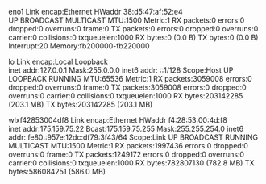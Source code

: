 eno1      Link encap:Ethernet  HWaddr 38:d5:47:af:52:e4  
          UP BROADCAST MULTICAST  MTU:1500  Metric:1
          RX packets:0 errors:0 dropped:0 overruns:0 frame:0
          TX packets:0 errors:0 dropped:0 overruns:0 carrier:0
          collisions:0 txqueuelen:1000 
          RX bytes:0 (0.0 B)  TX bytes:0 (0.0 B)
          Interrupt:20 Memory:fb200000-fb220000 

lo        Link encap:Local Loopback  
          inet addr:127.0.0.1  Mask:255.0.0.0
          inet6 addr: ::1/128 Scope:Host
          UP LOOPBACK RUNNING  MTU:65536  Metric:1
          RX packets:3059008 errors:0 dropped:0 overruns:0 frame:0
          TX packets:3059008 errors:0 dropped:0 overruns:0 carrier:0
          collisions:0 txqueuelen:1000 
          RX bytes:203142285 (203.1 MB)  TX bytes:203142285 (203.1 MB)

wlxf42853004df8 Link encap:Ethernet  HWaddr f4:28:53:00:4d:f8  
          inet addr:175.159.75.22  Bcast:175.159.75.255  Mask:255.255.254.0
          inet6 addr: fe80::957e:12dc:df79:3f43/64 Scope:Link
          UP BROADCAST RUNNING MULTICAST  MTU:1500  Metric:1
          RX packets:1997436 errors:0 dropped:0 overruns:0 frame:0
          TX packets:1249172 errors:0 dropped:0 overruns:0 carrier:0
          collisions:0 txqueuelen:1000 
          RX bytes:782807130 (782.8 MB)  TX bytes:586084251 (586.0 MB)

